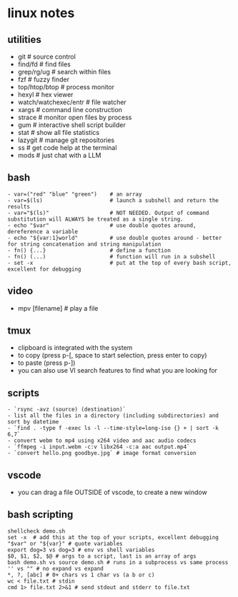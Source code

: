 # linux notes

## utilities

- git                           # source control
- find/fd                       # find files
- grep/rg/ug                    # search within files
- fzf                           # fuzzy finder
- top/htop/btop                 # process monitor
- hexyl                         # hex viewer
- watch/watchexec/entr          # file watcher
- xargs                         # command line construction
- strace                        # monitor open files by process
- gum                           # interactive shell script builder
- stat                          # show all file statistics
- lazygit                       # manage git repositories
- ss                            # get code help at the terminal
- mods                          # just chat with a LLM

## bash

```
- var=("red" "blue" "green")    # an array
- var=$(ls)                     # launch a subshell and return the results
- var="$(ls)"                   # NOT NEEDED. Output of command substitution will ALWAYS be treated as a single string.
- echo "$var"                   # use double quotes around, dereference a variable
- echo "${var:1}world"          # use double quotes around - better for string concatenation and string manipulation 
- fn() {...}                    # define a function
- fn() (...)                    # function will run in a subshell
- set -x                        # put at the top of every bash script, excellent for debugging
```

## video

- mpv [filename]                # play a file

## tmux

- clipboard is integrated with the system
- to copy (press p-[, space to start selection, press enter to copy)
- to paste (press p-])
- you can also use VI search features to find what you are looking for

## scripts

```
- `rsync -avz (source) (destination)`
- list all the files in a directory (including subdirectories) and sort by datetime
- `find . -type f -exec ls -l --time-style=long-iso {} + | sort -k 6,7`
- convert webm to mp4 using x264 video and aac audio codecs
- `ffmpeg -i input.webm -c:v libx264 -c:a aac output.mp4`
- `convert hello.png goodbye.jpg` # image format conversion
```

## vscode

- you can drag a file OUTSIDE of vscode, to create a new window

## bash scripting

```
shellcheck demo.sh
set -x  # add this at the top of your scripts, excellent debugging
"$var" or "${var}" # quote variables
export dog=3 vs dog=3 # env vs shell variables
$0, $1, $2, $@ # args to a script, last is an array of args
bash demo.sh vs source demo.sh # runs in a subprocess vs same process
'' vs "" # no expand vs expand
*, ?, [abc] # 0+ chars vs 1 char vs (a b or c)
wc < file.txt # stdin
cmd 1> file.txt 2>&1 # send stdout and stderr to file.txt
```

